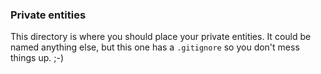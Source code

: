### Private entities
This directory is where you should place your private entities. It could be named anything else, but this one has a `.gitignore` so you don't mess things up. ;-)
